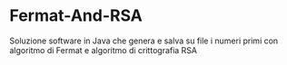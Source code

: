 # Fermat-And-RSA
Soluzione software in Java che genera e salva su file i numeri primi con algoritmo di Fermat e algoritmo di crittografia RSA
